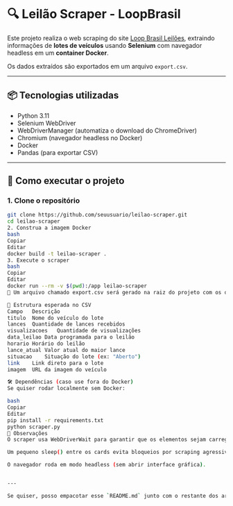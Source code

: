 # 🔍 Leilão Scraper - LoopBrasil

Este projeto realiza o web scraping do site [Loop Brasil Leilões](https://loopbrasil.net/lotes/?&cate[]=3), extraindo informações de **lotes de veículos** usando **Selenium** com navegador headless em um **container Docker**.

Os dados extraídos são exportados em um arquivo `export.csv`.

---

## 📦 Tecnologias utilizadas

- Python 3.11
- Selenium WebDriver
- WebDriverManager (automatiza o download do ChromeDriver)
- Chromium (navegador headless no Docker)
- Docker
- Pandas (para exportar CSV)

---

## 🏁 Como executar o projeto

### 1. Clone o repositório

```bash
git clone https://github.com/seuusuario/leilao-scraper.git
cd leilao-scraper
2. Construa a imagem Docker
bash
Copiar
Editar
docker build -t leilao-scraper .
3. Execute o scraper
bash
Copiar
Editar
docker run --rm -v $(pwd):/app leilao-scraper
📁 Um arquivo chamado export.csv será gerado na raiz do projeto com os dados dos lotes.

📄 Estrutura esperada no CSV
Campo	Descrição
titulo	Nome do veículo do lote
lances	Quantidade de lances recebidos
visualizacoes	Quantidade de visualizações
data_leilao	Data programada para o leilão
horario	Horário do leilão
lance_atual	Valor atual do maior lance
situacao	Situação do lote (ex: "Aberto")
link	Link direto para o lote
imagem	URL da imagem do veículo

🛠 Dependências (caso use fora do Docker)
Se quiser rodar localmente sem Docker:

bash
Copiar
Editar
pip install -r requirements.txt
python scraper.py
🧩 Observações
O scraper usa WebDriverWait para garantir que os elementos sejam carregados antes da extração.

Um pequeno sleep() entre os cards evita bloqueios por scraping agressivo.

O navegador roda em modo headless (sem abrir interface gráfica).


---

Se quiser, posso empacotar esse `README.md` junto com o restante dos arquivos (`scraper.py`, `Dockerfile`, etc.) em um `.zip`. Deseja que eu gere isso agora?


